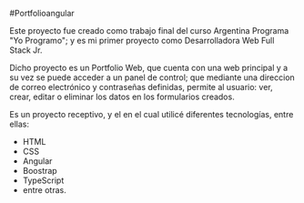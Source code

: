 #Portfolioangular

Este proyecto fue creado como trabajo final del curso Argentina Programa "Yo Programo"; y es mi primer proyecto como Desarrolladora Web Full Stack Jr.

Dicho proyecto es un Portfolio Web, que cuenta con una web principal y a su vez se puede acceder a un panel de control; que mediante una direccion de correo electrónico y contraseñas definidas, permite al usuario: ver, crear, editar o eliminar los datos en los formularios creados.    

Es un proyecto receptivo, y el en el cual utilicé diferentes tecnologías, entre ellas: 
* HTML
* CSS
* Angular
* Boostrap
* TypeScript
* entre otras.



